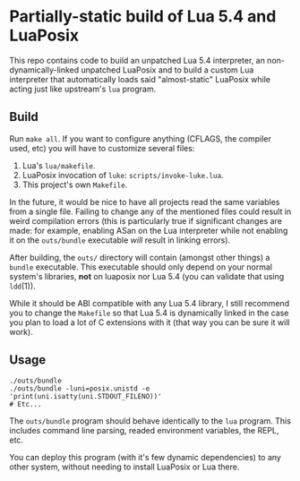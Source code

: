 # Partially-static build of Lua 5.4 and LuaPosix #

This repo contains code to build an unpatched Lua 5.4 interpreter, an
non-dynamically-linked unpatched LuaPosix and to build a custom Lua interpreter
that automatically loads said "almost-static" LuaPosix while acting just like
upstream's `lua` program.

## Build ##

Run `make all`. If you want to configure anything (CFLAGS, the compiler used,
etc) you will have to customize several files:

 1. Lua's `lua/makefile`.
 2. LuaPosix invocation of `luke`: `scripts/invoke-luke.lua`.
 3. This project's own `Makefile`.

In the future, it would be nice to have all projects read the same variables
from a single file. Failing to change any of the mentioned files could result
in weird compilation errors (this is particularly true if significant changes
are made: for example, enabling ASan on the Lua interpreter while not enabling
it on the `outs/bundle` executable *will* result in linking errors).

After building, the `outs/` directory will contain (amongst other things) a
`bundle` executable. This executable should only depend on your normal system's
libraries, **not** on luaposix nor Lua 5.4 (you can validate that using
`ldd`(1)).

While it should be ABI compatible with any Lua 5.4 library, I still recommend
you to change the `Makefile` so that Lua 5.4 is dynamically linked in the case
you plan to load a lot of C extensions with it (that way you can be sure it
will work).

## Usage ##

```
./outs/bundle
./outs/bundle -luni=posix.unistd -e 'print(uni.isatty(uni.STDOUT_FILENO))'
# Etc...
```

The `outs/bundle` program should behave identically to the `lua` program. This
includes command line parsing, readed environment variables, the REPL, etc.

You can deploy this program (with it's few dynamic dependencies) to any other
system, without needing to install LuaPosix or Lua there.
